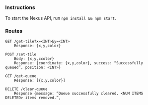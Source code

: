 
### Instructions

To start the Nexus API, run `npm install && npm start`.

### Routes

```
GET /get-tile?x=<INT>&y=<INT>
    Response: {x,y,color}

POST /set-tile
    Body: {x,y,ccolor}
    Response: {coordinate: {x,y,color}, success: “Successfully queued”, position: <INT>}

GET /get-queue
    Response: [{x,y,color}]

DELETE /clear-queue
    Response {message: “Queue successfully cleared. <NUM ITEMS DELETED> items removed.”,
```